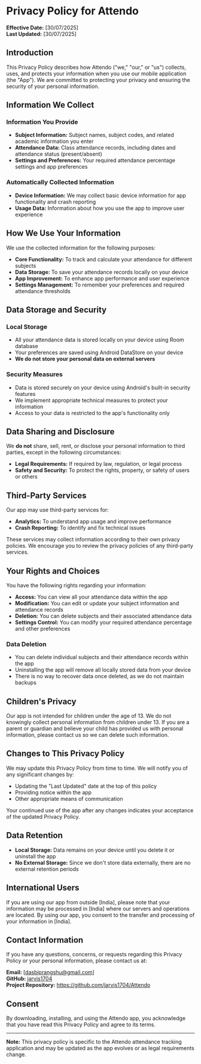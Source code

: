 # Privacy Policy for Attendo

**Effective Date:** [30/07/2025]  
**Last Updated:** [30/07/2025]

## Introduction

This Privacy Policy describes how Attendo ("we," "our," or "us") collects, uses, and protects your information when you use our mobile application (the "App"). We are committed to protecting your privacy and ensuring the security of your personal information.

## Information We Collect

### Information You Provide
- **Subject Information:** Subject names, subject codes, and related academic information you enter
- **Attendance Data:** Class attendance records, including dates and attendance status (present/absent)
- **Settings and Preferences:** Your required attendance percentage settings and app preferences

### Automatically Collected Information
- **Device Information:** We may collect basic device information for app functionality and crash reporting
- **Usage Data:** Information about how you use the app to improve user experience

## How We Use Your Information

We use the collected information for the following purposes:
- **Core Functionality:** To track and calculate your attendance for different subjects
- **Data Storage:** To save your attendance records locally on your device
- **App Improvement:** To enhance app performance and user experience
- **Settings Management:** To remember your preferences and required attendance thresholds

## Data Storage and Security

### Local Storage
- All your attendance data is stored locally on your device using Room database
- Your preferences are saved using Android DataStore on your device
- **We do not store your personal data on external servers**

### Security Measures
- Data is stored securely on your device using Android's built-in security features
- We implement appropriate technical measures to protect your information
- Access to your data is restricted to the app's functionality only

## Data Sharing and Disclosure

We **do not** share, sell, rent, or disclose your personal information to third parties, except in the following circumstances:
- **Legal Requirements:** If required by law, regulation, or legal process
- **Safety and Security:** To protect the rights, property, or safety of users or others

## Third-Party Services

Our app may use third-party services for:
- **Analytics:** To understand app usage and improve performance
- **Crash Reporting:** To identify and fix technical issues

These services may collect information according to their own privacy policies. We encourage you to review the privacy policies of any third-party services.

## Your Rights and Choices

You have the following rights regarding your information:
- **Access:** You can view all your attendance data within the app
- **Modification:** You can edit or update your subject information and attendance records
- **Deletion:** You can delete subjects and their associated attendance data
- **Settings Control:** You can modify your required attendance percentage and other preferences

### Data Deletion
- You can delete individual subjects and their attendance records within the app
- Uninstalling the app will remove all locally stored data from your device
- There is no way to recover data once deleted, as we do not maintain backups

## Children's Privacy

Our app is not intended for children under the age of 13. We do not knowingly collect personal information from children under 13. If you are a parent or guardian and believe your child has provided us with personal information, please contact us so we can delete such information.

## Changes to This Privacy Policy

We may update this Privacy Policy from time to time. We will notify you of any significant changes by:
- Updating the "Last Updated" date at the top of this policy
- Providing notice within the app
- Other appropriate means of communication

Your continued use of the app after any changes indicates your acceptance of the updated Privacy Policy.

## Data Retention

- **Local Storage:** Data remains on your device until you delete it or uninstall the app
- **No External Storage:** Since we don't store data externally, there are no external retention periods

## International Users

If you are using our app from outside [India], please note that your information may be processed in [India] where our servers and operations are located. By using our app, you consent to the transfer and processing of your information in [India].

## Contact Information

If you have any questions, concerns, or requests regarding this Privacy Policy or your personal information, please contact us at:

**Email:** [dasbiprangshu@gmail.com]  
**GitHub:** [jarvis1704](https://github.com/jarvis1704)  
**Project Repository:** https://github.com/jarvis1704/Attendo

## Consent

By downloading, installing, and using the Attendo app, you acknowledge that you have read this Privacy Policy and agree to its terms.

---

**Note:** This privacy policy is specific to the Attendo attendance tracking application and may be updated as the app evolves or as legal requirements change.